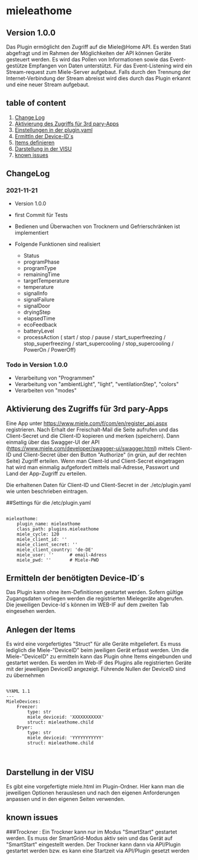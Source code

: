 # mieleathome

## Version 1.0.0

Das Plugin ermöglicht den Zugriff auf die Miele@Home API. Es werden Stati abgefragt und 
im Rahmen der Möglichkeiten der API können Geräte gesteuert werden.
Es wird das Pollen von Informationen sowie das Event-gestütze Empfangen von Daten unterstützt.
Für das Event-Listening wird ein Stream-request zum Miele-Server aufgebaut. Falls durch den Trennung der 
Internet-Verbindung der Stream abreisst wird dies durch das Plugin erkannt und eine neuer Stream
aufgebaut.


## table of content

1. [Change Log](#changelog)
2. [Aktivierung des Zugriffs für 3rd pary-Apps](#activate)
3. [Einstellungen in der plugin.yaml](#plugin_yaml)
4. [Ermittln der Device-ID´s](#device_id)
5. [Items definieren](#create_items)
6. [Darstellung in der VISU](#visu)
7. [known issues](#issues)

## ChangeLog<a name="changelog"/>

### 2021-11-21
- Version 1.0.0
- first Commit für Tests
- Bedienen und Überwachen von Trocknern und Gefrierschränken ist implementiert
- Folgende Funktionen sind realisiert

    - Status
    - programPhase
    - programType
    - remainingTime
    - targetTemperature
    - temperature
    - signalInfo
    - signalFailure
    - signalDoor
    - dryingStep
    - elapsedTime
    - ecoFeedback
    - batteryLevel
    - processAction ( start / stop / pause / start_superfreezing / stop_superfreezing / start_supercooling / stop_supercooling / PowerOn / PowerOff)


### Todo in Version 1.0.0

- Verarbeitung von "Programmen"
- Verarbeitung von "ambientLight", "light", "ventilationStep", "colors"
- Verarbeiten von "modes"

## Aktivierung des Zugriffs für 3rd pary-Apps<a name="changelog"/>
 

Eine App unter https://www.miele.com/f/com/en/register_api.aspx registrieren. Nach Erhalt der Freischalt-Mail die Seite aufrufen und das Client-Secret und die Client-ID kopieren und merken (speichern).
Dann einmalig über das Swagger-UI der API (https://www.miele.com/developer/swagger-ui/swagger.html) mittels Client-ID und Client-Secret über den Button "Authorize" (in grün, auf der rechten Seite) Zugriff erteilen. Wenn man Client-Id und Client-Secret eingetragen hat wird man einmalig aufgefordert mittels mail-Adresse, Passwort und Land der App-Zugriff zu erteilen.

Die erhaltenen Daten für Client-ID und Client-Secret in der ./etc/plugin.yaml wie unten beschrieben eintragen.

##Settings für die /etc/plugin.yaml<a name="plugin_yaml"/>

<pre><code>
mieleathome:
    plugin_name: mieleathome
    class_path: plugins.mieleathome
    miele_cycle: 120
    miele_client_id: ''
    miele_client_secret: ''
    miele_client_country: 'de-DE'
    miele_user: ''      # email-Adress
    miele_pwd: ''       # Miele-PWD
</code></pre>

## Ermitteln der benötigten Device-ID´s<a name="device_id"/>

Das Plugin kann ohne item-Definitionen gestartet werden. Sofern gültige Zugangsdaten vorliegen
werden die registrierten Mielegeräte abgerufen. Die jeweiligen Device-Id´s können im WEB-IF auf dem
zweiten Tab eingesehen werden.

## Anlegen der Items<a name="create_items"/>

Es wird eine vorgefertigtes "Struct" für alle Geräte mitgeliefert. Es muss lediglich die Miele-"DeviceID" beim jweiligen Gerät
erfasst werden. Um die Miele-"DeviceID" zu ermitteln kann das Plugin ohne Items eingebunden und gestartet werden. Es werden im Web-IF
des Plugins alle registrierten Geräte mit der jeweiligen DeviceID angezeigt.
Führende Nullen der DeviceID sind zu übernehmen

<pre>
<code>
%YAML 1.1
---
MieleDevices:
    Freezer:
        type: str
        miele_deviceid: 'XXXXXXXXXXX'
        struct: mieleathome.child
    Dryer:
        type: str
        miele_deviceid: 'YYYYYYYYYYY'
        struct: mieleathome.child        

</code>
</pre>



## Darstellung in der VISU<a name="visu"/>

Es gibt eine vorgefertigte miele.html im Plugin-Ordner. Hier kann man die jeweiligen Optionen herauslesen und nach
den eigenen Anforderungen anpassen und in den eigenen Seiten verwenden.

## known issues<a name="issues"/>
###Trockner :
Ein Trockner kann nur im Modus "SmartStart" gestartet werden.
Es muss der SmartGrid-Modus aktiv sein und das Gerät auf "SmartStart" eingestellt werden.
Der Trockner kann dann via API/Plugin gestartet werden bzw. es kann eine Startzeit via API/Plugin gesetzt werden  

